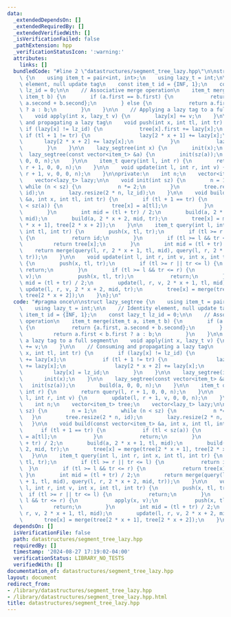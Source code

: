 ```yaml
---
data:
  _extendedDependsOn: []
  _extendedRequiredBy: []
  _extendedVerifiedWith: []
  _isVerificationFailed: false
  _pathExtension: hpp
  _verificationStatusIcon: ':warning:'
  attributes:
    links: []
  bundledCode: "#line 2 \"datastructures/segment_tree_lazy.hpp\"\n\nstruct lazy_segtree\
    \ {\n    using item_t = pair<int, int>;\n    using lazy_t = int;\n\n    // Identity\
    \ element, null update tag\n    const item_t id = {INF, 1};\n    const lazy_t\
    \ lz_id = 0;\n\n    // Associative merge operation\n    item_t merge(item_t a,\
    \ item_t b) {\n        if (a.first == b.first) {\n            return {a.first,\
    \ a.second + b.second};\n        } else {\n            return a.first < b.first\
    \ ? a : b;\n        }\n    }\n\n    // Applying a lazy tag to a full segment\n\
    \    void apply(int x, lazy_t v) {\n        lazy[x] += v;\n    }\n\n    // Consuming\
    \ and propagating a lazy tag\n    void push(int x, int tl, int tr) {\n       \
    \ if (lazy[x] != lz_id) {\n            tree[x].first += lazy[x];\n           \
    \ if (tl + 1 != tr) {\n                lazy[2 * x + 1] += lazy[x];\n         \
    \       lazy[2 * x + 2] += lazy[x];\n            }\n            lazy[x] = lz_id;\n\
    \        }\n    }\n\n    lazy_segtree(int x) {\n        init(x);\n    }\n\n  \
    \  lazy_segtree(const vector<item_t> &a) {\n        init(sz(a));\n        build(a,\
    \ 0, 0, n);\n    }\n\n    item_t query(int l, int r) {\n        return query(l,\
    \ r + 1, 0, 0, n);\n    }\n\n    void update(int l, int r, int v) {\n        update(l,\
    \ r + 1, v, 0, 0, n);\n    }\n\nprivate:\n    int n;\n    vector<item_t> tree;\n\
    \    vector<lazy_t> lazy;\n\n    void init(int sz) {\n        n = 1;\n       \
    \ while (n < sz) {\n            n *= 2;\n        }\n        tree.resize(2 * n,\
    \ id);\n        lazy.resize(2 * n, lz_id);\n    }\n\n    void build(const vector<item_t>\
    \ &a, int x, int tl, int tr) {\n        if (tl + 1 == tr) {\n            if (tl\
    \ < sz(a)) {\n                tree[x] = a[tl];\n            }\n            return;\n\
    \        }\n        int mid = (tl + tr) / 2;\n        build(a, 2 * x + 1, tl,\
    \ mid);\n        build(a, 2 * x + 2, mid, tr);\n        tree[x] = merge(tree[2\
    \ * x + 1], tree[2 * x + 2]);\n    }\n\n    item_t query(int l, int r, int x,\
    \ int tl, int tr) {\n        push(x, tl, tr);\n        if (tl >= r || tr <= l)\
    \ {\n            return id;\n        }\n        if (tl >= l && tr <= r) {\n  \
    \          return tree[x];\n        }\n        int mid = (tl + tr) / 2;\n    \
    \    return merge(query(l, r, 2 * x + 1, tl, mid), query(l, r, 2 * x + 2, mid,\
    \ tr));\n    }\n\n    void update(int l, int r, int v, int x, int tl, int tr)\
    \ {\n        push(x, tl, tr);\n        if (tl >= r || tr <= l) {\n           \
    \ return;\n        }\n        if (tl >= l && tr <= r) {\n            apply(x,\
    \ v);\n            push(x, tl, tr);\n            return;\n        }\n        int\
    \ mid = (tl + tr) / 2;\n        update(l, r, v, 2 * x + 1, tl, mid);\n       \
    \ update(l, r, v, 2 * x + 2, mid, tr);\n        tree[x] = merge(tree[2 * x + 1],\
    \ tree[2 * x + 2]);\n    }\n};\n"
  code: "#pragma once\n\nstruct lazy_segtree {\n    using item_t = pair<int, int>;\n\
    \    using lazy_t = int;\n\n    // Identity element, null update tag\n    const\
    \ item_t id = {INF, 1};\n    const lazy_t lz_id = 0;\n\n    // Associative merge\
    \ operation\n    item_t merge(item_t a, item_t b) {\n        if (a.first == b.first)\
    \ {\n            return {a.first, a.second + b.second};\n        } else {\n  \
    \          return a.first < b.first ? a : b;\n        }\n    }\n\n    // Applying\
    \ a lazy tag to a full segment\n    void apply(int x, lazy_t v) {\n        lazy[x]\
    \ += v;\n    }\n\n    // Consuming and propagating a lazy tag\n    void push(int\
    \ x, int tl, int tr) {\n        if (lazy[x] != lz_id) {\n            tree[x].first\
    \ += lazy[x];\n            if (tl + 1 != tr) {\n                lazy[2 * x + 1]\
    \ += lazy[x];\n                lazy[2 * x + 2] += lazy[x];\n            }\n  \
    \          lazy[x] = lz_id;\n        }\n    }\n\n    lazy_segtree(int x) {\n \
    \       init(x);\n    }\n\n    lazy_segtree(const vector<item_t> &a) {\n     \
    \   init(sz(a));\n        build(a, 0, 0, n);\n    }\n\n    item_t query(int l,\
    \ int r) {\n        return query(l, r + 1, 0, 0, n);\n    }\n\n    void update(int\
    \ l, int r, int v) {\n        update(l, r + 1, v, 0, 0, n);\n    }\n\nprivate:\n\
    \    int n;\n    vector<item_t> tree;\n    vector<lazy_t> lazy;\n\n    void init(int\
    \ sz) {\n        n = 1;\n        while (n < sz) {\n            n *= 2;\n     \
    \   }\n        tree.resize(2 * n, id);\n        lazy.resize(2 * n, lz_id);\n \
    \   }\n\n    void build(const vector<item_t> &a, int x, int tl, int tr) {\n  \
    \      if (tl + 1 == tr) {\n            if (tl < sz(a)) {\n                tree[x]\
    \ = a[tl];\n            }\n            return;\n        }\n        int mid = (tl\
    \ + tr) / 2;\n        build(a, 2 * x + 1, tl, mid);\n        build(a, 2 * x +\
    \ 2, mid, tr);\n        tree[x] = merge(tree[2 * x + 1], tree[2 * x + 2]);\n \
    \   }\n\n    item_t query(int l, int r, int x, int tl, int tr) {\n        push(x,\
    \ tl, tr);\n        if (tl >= r || tr <= l) {\n            return id;\n      \
    \  }\n        if (tl >= l && tr <= r) {\n            return tree[x];\n       \
    \ }\n        int mid = (tl + tr) / 2;\n        return merge(query(l, r, 2 * x\
    \ + 1, tl, mid), query(l, r, 2 * x + 2, mid, tr));\n    }\n\n    void update(int\
    \ l, int r, int v, int x, int tl, int tr) {\n        push(x, tl, tr);\n      \
    \  if (tl >= r || tr <= l) {\n            return;\n        }\n        if (tl >=\
    \ l && tr <= r) {\n            apply(x, v);\n            push(x, tl, tr);\n  \
    \          return;\n        }\n        int mid = (tl + tr) / 2;\n        update(l,\
    \ r, v, 2 * x + 1, tl, mid);\n        update(l, r, v, 2 * x + 2, mid, tr);\n \
    \       tree[x] = merge(tree[2 * x + 1], tree[2 * x + 2]);\n    }\n};"
  dependsOn: []
  isVerificationFile: false
  path: datastructures/segment_tree_lazy.hpp
  requiredBy: []
  timestamp: '2024-08-27 17:19:02-04:00'
  verificationStatus: LIBRARY_NO_TESTS
  verifiedWith: []
documentation_of: datastructures/segment_tree_lazy.hpp
layout: document
redirect_from:
- /library/datastructures/segment_tree_lazy.hpp
- /library/datastructures/segment_tree_lazy.hpp.html
title: datastructures/segment_tree_lazy.hpp
---
```

